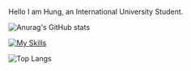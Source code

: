 Hello I am Hung, an International University Student.





![Anurag's GitHub stats](https://github-readme-stats.vercel.app/api?username=ThanhHung1912&show_icons=true&theme=radical)

[![My Skills](https://skillicons.dev/icons?i=adruino,python,java,react,vue,flutter&perline=3)](https://skillicons.dev)


![Top Langs](https://github-readme-stats.vercel.app/api/top-langs/?username=ThanhHung1912&layout=compact)
